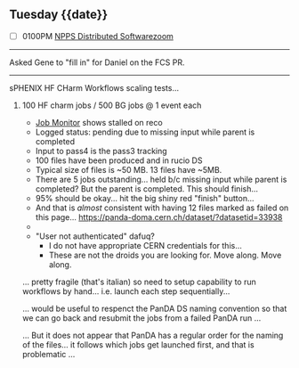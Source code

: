 ## Tuesday {{date}}

- [ ] 0100PM [NPPS Distributed Software](https://docs.google.com/document/d/1L8DAzhCwpVoRM_WptpZFKqJev4-odk4xDl5rDK6JMYs/edit#heading=h.d6jxgv7ina59)[zoom](https://bnl.zoomgov.com/j/16157150845?pwd=NXNqTi9ZWEFBKzYwRXQ5U3NXU1dBZz09)


--------------------------------------------------

Asked Gene to "fill in" for Daniel on the FCS PR.

--------------------------------------------------

sPHENIX HF CHarm Workflows scaling tests...

1) 100 HF charm jobs / 500 BG jobs @ 1 event each
	- [Job Monitor](https://panda-doma.cern.ch/tasks/?jeditaskid=132086|132083|132084|132085|132039|132038) shows stalled on reco
	- Logged status: pending due to missing input while parent is completed
	- Input to pass4 is the pass3 tracking
	- 100 files have been produced and in rucio DS
	- Typical size of files is ~50 MB.  13 files have ~5MB.
	- There are 5 jobs outstanding... held b/c missing input while parent is completed?  But the parent is completed.  This should finish...
	- 95% should be okay... hit the big shiny red "finish" button...
	- And that is *almost* consistent with having 12 files marked as failed on this page... https://panda-doma.cern.ch/dataset/?datasetid=33938
	- 
	- "User not authenticated"  dafuq?  
		- I do not have appropriate CERN credentials for this...
		- These are not the droids you are looking for.  Move along.  Move along.
	
	
	... pretty fragile (that's italian) so need to setup capability to run workflows by hand... i.e. launch each step sequentially... 
	
	... would be useful to respenct the PanDA DS naming convention so that we can go back and resubmit the jobs from a failed PanDA run ...
	
	... But it does not appear that PanDA has a regular order for the naming of the files... it follows which jobs get launched first, and that is problematic ... 